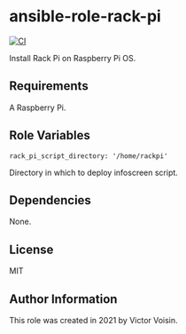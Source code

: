 # ansible-role-rack-pi

[![CI](https://github.com/vvision/ansible-role-rack-pi/workflows/CI/badge.svg?event=push)](https://github.com/vvision/ansible-role-rack-pi/actions?query=workflow%3ACI)

Install Rack Pi on Raspberry Pi OS.

## Requirements

A Raspberry Pi.

## Role Variables

    rack_pi_script_directory: '/home/rackpi'

Directory in which to deploy infoscreen script.

## Dependencies

None.

## License

MIT

## Author Information

This role was created in 2021 by Victor Voisin.
